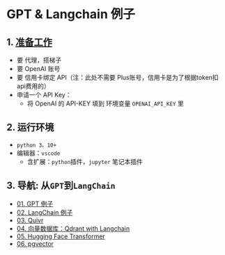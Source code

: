 # GPT & Langchain 例子

## 1. [准备工作](src/share/00_setup.md)

+ 要 代理，搭梯子
+ 要 OpenAI 账号
+ 要 信用卡绑定 API（注：此处不需要 Plus账号，信用卡是为了根据token扣api费用的）
+ 申请一个 API Key：
    - 将 OpenAI 的 API-KEY 填到 环境变量 `OPENAI_API_KEY` 里

## 2. 运行环境

+ `python 3。10+` 
+ 编辑器：`vscode`
    - 含扩展：`python`插件，`jupyter` 笔记本插件

## 3. 导航: 从`GPT`到`LangChain`

+ [01. GPT 例子](src/share/01_chagpt.ipynb)
+ [02. LangChain 例子](src/share/02_langchain.ipynb)
+ [03. Quivr](src/share/03_quivr/README.md)
+ [04. 向量数据库：Qdrant with Langchain](src/share/04_qdrant/README.md)
+ [05. Hugging Face Transformer](src/share/05_hugging_face/README.md)
+ [06. pgvector](src/share/06_pgvector/README.md)